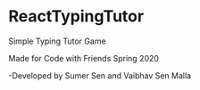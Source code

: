 # ReactTypingTutor
Simple Typing Tutor Game

Made for Code with Friends Spring 2020

-Developed by Sumer Sen and Vaibhav Sen Malla
